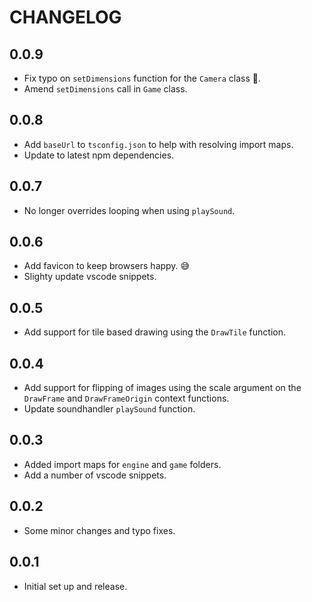 # CHANGELOG

## 0.0.9

- Fix typo on `setDimensions` function for the `Camera` class 🤦.
- Amend `setDimensions` call in `Game` class.

## 0.0.8

- Add `baseUrl` to `tsconfig.json` to help with resolving import maps.
- Update to latest npm dependencies.

## 0.0.7

- No longer overrides looping when using `playSound`.

## 0.0.6

- Add favicon to keep browsers happy. 😅
- Slighty update vscode snippets.

## 0.0.5

- Add support for tile based drawing using the `DrawTile` function.

## 0.0.4

- Add support for flipping of images using the scale argument on the `DrawFrame` and `DrawFrameOrigin` context functions.
- Update soundhandler `playSound` function.

## 0.0.3

- Added import maps for `engine` and `game` folders.
- Add a number of vscode snippets.

## 0.0.2

- Some minor changes and typo fixes.

## 0.0.1

- Initial set up and release.
